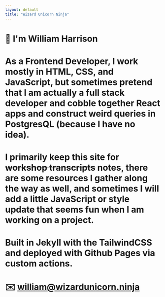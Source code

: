 ```yaml
---
layout: default
title: "Wizard Unicorn Ninja"
---
```

# 👋 I'm William Harrison

# As a Frontend Developer, I work mostly in HTML, CSS, and JavaScript, but sometimes pretend that I am actually a full stack developer and cobble together React apps and construct weird queries in PostgresQL (because I have no idea).

# I primarily keep this site for ~~workshop transcripts~~ notes, there are some resources I gather along the way as well, and sometimes I will add a little JavaScript or style update that seems fun when I am working on a project.

# Built in Jekyll with the TailwindCSS and deployed with Github Pages via custom actions.

# ✉️ [william@wizardunicorn.ninja](mailto:william@wizardunicorn.ninja)